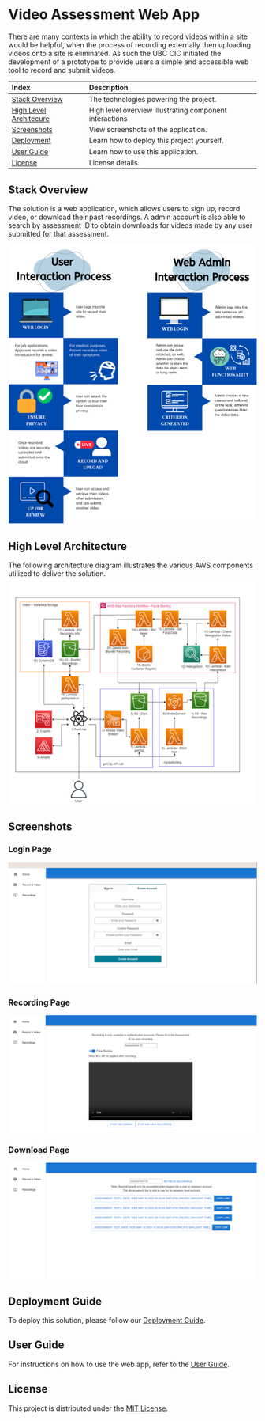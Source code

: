 # Video Assessment Web App

There are many contexts in which the ability to record videos within a site would be helpful, when the process of recording externally then uploading videos onto a site is eliminated. As such the UBC CIC initiated the development of a prototype to provide users a simple and accessible web tool to record and submit videos.

|Index| Description|
|:---------------------------------------------------|:---------------------------------------------------------|
| [Stack Overview](#stack-overview)                  | The technologies powering the project.                   |
| [High Level Architecure](#high-level-architecture) | High level overview illustrating component interactions  |
| [Screenshots](#screenshots)                        | View screenshots of the application.                     |
| [Deployment](#deployment-guide)                    | Learn how to deploy this project yourself.               |
| [User Guide](#user-guide)                          | Learn how to use this application.                       |
| [License](#license)                                | License details.                                         |

## Stack Overview

The solution is a web application, which allows users to sign up, record video, or download their past recordings. A admin account is also able to search by assessment ID to obtain downloads for videos made by any user submitted for that assessment.  

![alt text](./docs/images/interactions.png)

## High Level Architecture

The following architecture diagram illustrates the various AWS components utilized to deliver the solution.  
![alt text](./docs/images/videoassessment.drawio.png)

## Screenshots

### Login Page

![alt text](./docs/images/login.png)

### Recording Page

![alt text](.docs/images/../../docs/images/VideoAssessmentRecordingPage.png)

### Download Page

![alt text](./docs/images/VideoAssessmentDownloadPage.png)

## Deployment Guide

To deploy this solution, please follow our [Deployment Guide](docs/DeploymentGuide.md).

## User Guide

For instructions on how to use the web app, refer to the [User Guide](docs/Userguide.md).

## License

This project is distributed under the [MIT License](./LICENSE).
